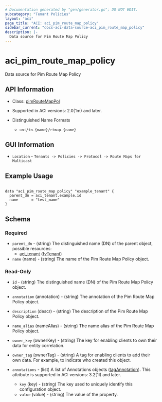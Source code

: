 ```yaml
---
# Documentation generated by "gen/generator.go"; DO NOT EDIT.
subcategory: "Tenant Policies"
layout: "aci"
page_title: "ACI: aci_pim_route_map_policy"
sidebar_current: "docs-aci-data-source-aci_pim_route_map_policy"
description: |-
  Data source for Pim Route Map Policy
---
```


# aci_pim_route_map_policy #

Data source for Pim Route Map Policy

## API Information ##

* Class: [pimRouteMapPol](https://pubhub.devnetcloud.com/media/model-doc-latest/docs/app/index.html#/objects/pimRouteMapPol/overview)

* Supported in ACI versions: 2.0(1m) and later.

* Distinguished Name Formats
  - `uni/tn-{name}/rtmap-{name}`

## GUI Information ##

* `Location` - `Tenants -> Policies -> Protocol -> Route Maps for Multicast`

## Example Usage ##

```hcl

data "aci_pim_route_map_policy" "example_tenant" {
  parent_dn = aci_tenant.example.id
  name      = "test_name"
}

```

## Schema

### Required

* `parent_dn` - (string) The distinguished name (DN) of the parent object, possible resources:
  - [aci_tenant](https://registry.terraform.io/providers/CiscoDevNet/aci/latest/docs/resources/tenant) ([fvTenant](https://pubhub.devnetcloud.com/media/model-doc-latest/docs/app/index.html#/objects/fvTenant/overview))
* `name` (name) - (string) The name of the Pim Route Map Policy object.

### Read-Only

* `id` - (string) The distinguished name (DN) of the Pim Route Map Policy object.
* `annotation` (annotation) - (string) The annotation of the Pim Route Map Policy object.
* `description` (descr) - (string) The description of the Pim Route Map Policy object.
* `name_alias` (nameAlias) - (string) The name alias of the Pim Route Map Policy object.
* `owner_key` (ownerKey) - (string) The key for enabling clients to own their data for entity correlation.
* `owner_tag` (ownerTag) - (string) A tag for enabling clients to add their own data. For example, to indicate who created this object.

* `annotations` - (list) A list of Annotations objects ([tagAnnotation](https://pubhub.devnetcloud.com/media/model-doc-latest/docs/app/index.html#/objects/tagAnnotation/overview)). This attribute is supported in ACI versions: 3.2(1l) and later.
  * `key` (key) - (string) The key used to uniquely identify this configuration object.
  * `value` (value) - (string) The value of the property.
